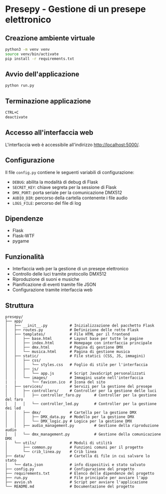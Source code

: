 # Presepy - Gestione di un presepe elettronico

## Creazione ambiente virtuale

```bash
python3 -m venv venv
source venv/bin/activate
pip install -r requirements.txt
```

## Avvio dell'applicazione

```bash
python run.py
```

## Terminazione applicazione

```bash
CTRL+C
deactivate
```

## Accesso all'interfaccia web

L'interfaccia web è accessibile all'indirizzo [http://localhost:5000/](http://localhost:5000/).


## Configurazione

Il file `config.py` contiene le seguenti variabili di configurazione:

- `DEBUG`: abilita la modalità di debug di Flask
- `SECRET_KEY`: chiave segreta per la sessione di Flask
- `DMX_PORT`: porta seriale per la comunicazione DMX512
- `AUDIO_DIR`: percorso della cartella contenente i file audio
- `LOGS_FILE`: percorso del file di log

## Dipendenze

- Flask
- Flask-WTF
- pygame

## Funzionalità

- Interfaccia web per la gestione di un presepe elettronico
- Controllo delle luci tramite protocollo DMX512
- Riproduzione di suoni e musiche
- Pianificazione di eventi tramite file JSON
- Configurazione tramite interfaccia web


## Struttura

```plaintext
presepy/
├── app/
│   ├── __init__.py          # Inizializzazione del pacchetto Flask
│   ├── routes.py            # Definizione delle rotte Flask
│   ├── templates/           # File HTML per il frontend
│   │   ├── base.html        # Layout base per tutte le pagine
│   │   ├── index.html       # Homepage con interfaccia principale
│   │   ├── dmx.html         # Pagina di gestione DMX
│   │   └── musica.html      # Pagina di gestione musica
│   ├── static/              # File statici (CSS, JS, immagini)
│   │   ├── css/
│   │   │   └── styles.css   # Foglio di stile per l'interfaccia
│   │   ├── js/
│   │   │   └── app.js       # Script JavaScript personalizzati
│   │   └── images/          # Immagini usate nell'interfaccia
|   |       └── favicon.ico  # Icona del sito
|   ├── services/            # Servizi per la gestione del presepe
│   │   ├── controllers/     # Controller per la gestione delle luci
│   │   │   ├── controller_faro.py      # Controller per la gestione del faro
│   │   │   └── controller_led.py       # Controller per la gestione dei led
│   │   ├── dmx/             # Cartella per la gestione DMX
│   │   │   ├── DMX_data.py  # Modello per la gestione DMX
│   │   │   └── DMX_logic.py # Logica per la gestione DMX
│   │   ├── audio_management.py         # Gestione della riproduzione audio
│   │   └── dmx_management.py           # Gestione della comunicazione DMX
│   └── utils/               # Moduli di utilità
│       ├── common.py        # Funzioni comuni per il progetto
│       └── crib_linea.py    # Crib linea 
├── data/                    # Cartella di file in cui salvare lo stato
│   └── data.json            # info dispositivi e stato salvato
├── config.py                # Configurazione del progetto
├── requirements.txt         # Elenco delle dipendenze del progetto
├── run.py                   # File principale per avviare l'app
├── avvio.sh                 # Script per avviare l'applicazione
└── README.md                # Documentazione del progetto

``` 
